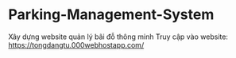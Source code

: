 # Parking-Management-System
Xây dựng website quản lý bãi đỗ thông minh
Truy cập vào website: https://tongdangtu.000webhostapp.com/
